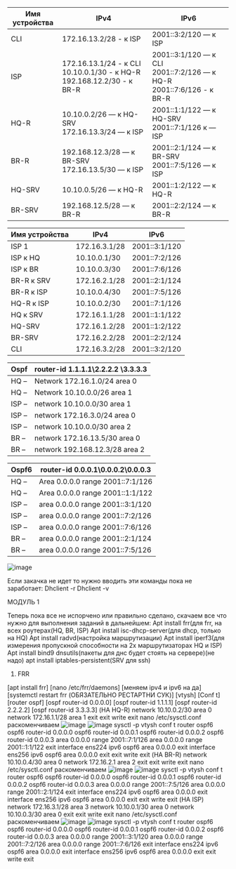 

|Имя устройства | IPv4 | IPv6 |
|------------|------|------|
| CLI | 172\.16.13.2/28 - к ISP |  2001::3:2/120 — к ISP |
| ISP | 172\.16.13.1/24 - к CLI<br />10\.10.0.1/30 - к HQ-R<br />192\.168.12.2/30 - к BR-R | 2001::3:1/120 — к CLI<br />2001::7:2/126 — к HQ-R<br />2001::7:6/126 - к BR-R |
| HQ-R | 10\.10.0.2/26  — к HQ-SRV  <br />172\.16.13.3/24  — к ISP  | 2001::1:1/122 — к HQ-SRV<br />2001::7:1/126 к — ISP |
| BR-R | 192\.168.12.3/28 — к BR-SRV 172.16.13.5/30 — к ISP | 2001::2:1/124 — к BR-SRV 2001::7:5/126 — к ISP |
| HQ-SRV | 10\.10.0.5/26 — к HQ-R  | 2001::1:2/122 — к HQ-R |
| BR-SRV | 192\.168.12.5/28 — к BR-R  | 2001::2:2/124 — к BR-R |


|Имя устройства | IPv4 | IPv6 |
|------------|------|------|
| ISP 1 | 172.16.3.1/28 |2001::3:1/120|
| ISP к HQ | 10.10.0.1/30 |2001::7:2/126|
| ISP к BR | 10.10.0.3/30 |2001::7:6/126|
| BR-R к SRV | 172.16.2.1/28 |2001::2:1/124|
| BR-R к ISP | 10.10.0.4/30 |2001::7:5/126|
| HQ-R к ISP | 10.10.0.2/30 |2001::7:1/126|
| HQ к SRV | 172.16.1.1/28 |2001::1:1/122|
| HQ-SRV | 172.16.1.2/28 |2001::1:2/122|
| BR-SRV | 172.16.2.2/28 |2001::2:2/124|
| CLI | 172.16.3.2/28 |2001::3:2/120|

Ospf |router-id 1.1.1.1\2.2.2.2 \3.3.3.3
|------------|------------|
| HQ – |Network 172.16.1.0/24 area 0  |
| HQ – |Network 10.10.0.0/26 area 1 |
| ISP – |network 10.10.0.0/30 area 1 | 
| ISP – |network 172.16.3.0/24 area 0 |
| ISP – |network 10.10.0.0/30 area 2 |
| BR – |network 172.16.13.5/30 area 0 |
| BR – | network 192.168.12.3/28 area 2 |

Ospf6 | router-id 0.0.0.1\0.0.0.2\0.0.0.3
|------------|------------|
HQ – | Area 0.0.0.0 range 2001::7:1/126
HQ – | Area 0.0.0.0 range 2001::1:1/122
ISP – |area 0.0.0.0 range 2001::3:1/120
ISP – |area 0.0.0.0 range 2001::7:2/126
ISP – |area 0.0.0.0 range 2001::7:6/126
BR – |area 0.0.0.0 range 2001::2:1/124
BR – |area 0.0.0.0 range 2001::7:5/126

![image](https://github.com/Revenant262626/demka/assets/159104311/85b5a694-4dcd-42aa-ba70-1a0a01c623c7)

Если закачка не идет то нужно вводить эти команды пока не заработает:
Dhclient -r
Dhclient -v

МОДУЛЬ 1

Теперь пока все не испорчено или правильно сделано, скачаем все что нужно для выполнения заданий в дальнейшем:
Apt install frr(для frr, на всех роутерах(HQ, BR, ISP)
Apt install isc-dhcp-server(для dhcp, только на HQ)
Apt install radvd(настройка маршрутизации)
Apt install iperf3(для измерения пропускной способности на 2х маршрутизаторах HQ и ISP)
Apt install bind9 dnsutils(пакеты для днс будет стоять на сервере)(не надо)
apt install iptables-persistent(SRV для ssh)

1. FRR

[apt install frr]
[nano /etc/frr/daemons]
[меняем ipv4 и ipv6 на да]
[systemctl restart frr (ОБЯЗАТЕЛЬНО РЕСТАРТНИ СУК)]
[vtysh]
[Conf t]
[router ospf]
[ospf router-id 0.0.0.0]
[ospf router-id 1.1.1.1]
[ospf router-id 2.2.2.2]
[ospf router-id 3.3.3.3]
(НА HQ-R)
network 10.10.0.2/30 area 0
network 172.16.1.1/28 area 1
exit
exit
write
exit
nano /etc/sysctl.conf
раскоменчиваем ![image](https://github.com/Revenant262626/demka/assets/159104311/cf24a689-9430-4799-8caf-f0f1456cd5bf) ![image](https://github.com/Revenant262626/demka/assets/159104311/e6f0a087-c233-4cfb-adf8-bbb3ce46f30d)
sysctl -p
vtysh
conf t
router ospf6
ospf6 router-id 0.0.0.0
ospf6 router-id 0.0.0.1
ospf6 router-id 0.0.0.2
ospf6 router-id 0.0.0.3
area 0.0.0.0 range 2001::7:1/126
area 0.0.0.0 range 2001::1:1/122
exit
interface ens224
ipv6 ospf6 area 0.0.0.0
exit
interface ens256
ipv6 ospf6 area 0.0.0.0
exit
exit
write
exit
(НА BR-R)
network 10.10.0.4/30 area 0
network 172.16.2.1 area 2
exit
exit
write
exit
nano /etc/sysctl.conf
раскоменчиваем ![image](https://github.com/Revenant262626/demka/assets/159104311/cf24a689-9430-4799-8caf-f0f1456cd5bf) ![image](https://github.com/Revenant262626/demka/assets/159104311/e6f0a087-c233-4cfb-adf8-bbb3ce46f30d)
sysctl -p
vtysh
conf t
router ospf6
ospf6 router-id 0.0.0.0
ospf6 router-id 0.0.0.1
ospf6 router-id 0.0.0.2
ospf6 router-id 0.0.0.3
area 0.0.0.0 range 2001::7:5/126
area 0.0.0.0 range 2001::2:1/124
exit
interface ens224
ipv6 ospf6 area 0.0.0.0
exit
interface ens256
ipv6 ospf6 area 0.0.0.0
exit
exit
write
exit
(НА ISP)
network 172.16.3.1/28 area 3
network 10.10.0.1/30 area 0
network 10.10.0.3/30 area 0
exit
exit
write
exit
nano /etc/sysctl.conf
раскоменчиваем ![image](https://github.com/Revenant262626/demka/assets/159104311/cf24a689-9430-4799-8caf-f0f1456cd5bf) ![image](https://github.com/Revenant262626/demka/assets/159104311/e6f0a087-c233-4cfb-adf8-bbb3ce46f30d)
sysctl -p
vtysh
conf t
router ospf6
ospf6 router-id 0.0.0.0
ospf6 router-id 0.0.0.1
ospf6 router-id 0.0.0.2
ospf6 router-id 0.0.0.3
area 0.0.0.0 range 2001::3:1/120
area 0.0.0.0 range 2001::7:2/126
area 0.0.0.0 range 2001::7:6/126
exit
interface ens224
ipv6 ospf6 area 0.0.0.0
exit
interface ens256
ipv6 ospf6 area 0.0.0.0
exit
exit
write
exit



